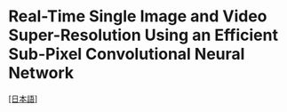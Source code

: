# Real-Time Single Image and Video Super-Resolution Using an Efficient Sub-Pixel Convolutional Neural Network

[[日本語]](./README_ja.md)
